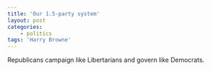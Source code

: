 ```yaml
---
title: 'Our 1.5-party system'
layout: post
categories:
    - politics
tags: 'Harry Browne'
---
```


Republicans campaign like Libertarians and govern like Democrats.

<div class="grammarly-disable-indicator"></div>